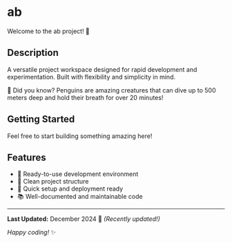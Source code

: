 # ab

Welcome to the ab project! 🚀

## Description

A versatile project workspace designed for rapid development and experimentation. Built with flexibility and simplicity in mind.

🐧 Did you know? Penguins are amazing creatures that can dive up to 500 meters deep and hold their breath for over 20 minutes!

## Getting Started

Feel free to start building something amazing here!

## Features

- 🔧 Ready-to-use development environment
- 📁 Clean project structure
- 🚀 Quick setup and deployment ready
- 📚 Well-documented and maintainable code

---

**Last Updated:** December 2024 📅 _(Recently updated!)_

*Happy coding!* ✨
